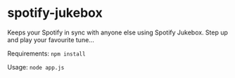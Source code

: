 spotify-jukebox
===============

Keeps your Spotify in sync with anyone else using Spotify Jukebox. Step up and play your favourite tune...

Requirements: `npm install`

Usage: `node app.js`